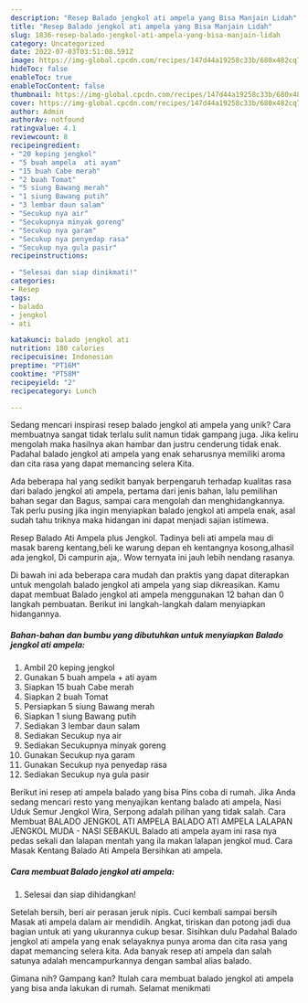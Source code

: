 ```yaml
---
description: "Resep Balado jengkol ati ampela yang Bisa Manjain Lidah"
title: "Resep Balado jengkol ati ampela yang Bisa Manjain Lidah"
slug: 1836-resep-balado-jengkol-ati-ampela-yang-bisa-manjain-lidah
category: Uncategorized
date: 2022-07-03T03:51:08.591Z
image: https://img-global.cpcdn.com/recipes/147d44a19258c33b/680x482cq70/balado-jengkol-ati-ampela-foto-resep-utama.jpg
hideToc: false
enableToc: true
enableTocContent: false
thumbnail: https://img-global.cpcdn.com/recipes/147d44a19258c33b/680x482cq70/balado-jengkol-ati-ampela-foto-resep-utama.jpg
cover: https://img-global.cpcdn.com/recipes/147d44a19258c33b/680x482cq70/balado-jengkol-ati-ampela-foto-resep-utama.jpg
author: Admin
authorAv: notfound
ratingvalue: 4.1
reviewcount: 8
recipeingredient:
- "20 keping jengkol"
- "5 buah ampela  ati ayam"
- "15 buah Cabe merah"
- "2 buah Tomat"
- "5 siung Bawang merah"
- "1 siung Bawang putih"
- "3 lembar daun salam"
- "Secukup nya air"
- "Secukupnya minyak goreng"
- "Secukup nya garam"
- "Secukup nya penyedap rasa"
- "Secukup nya gula pasir"
recipeinstructions:

- "Selesai dan siap dinikmati!"
categories:
- Resep
tags:
- balado
- jengkol
- ati

katakunci: balado jengkol ati 
nutrition: 180 calories
recipecuisine: Indonesian
preptime: "PT16M"
cooktime: "PT58M"
recipeyield: "2"
recipecategory: Lunch

---
```





Sedang mencari inspirasi resep balado jengkol ati ampela yang unik? Cara membuatnya sangat tidak terlalu sulit namun tidak gampang juga. Jika keliru mengolah maka hasilnya akan hambar dan justru cenderung tidak enak. Padahal balado jengkol ati ampela yang enak seharusnya memiliki aroma dan cita rasa yang dapat memancing selera Kita.





Ada beberapa hal yang sedikit banyak berpengaruh terhadap kualitas rasa dari balado jengkol ati ampela, pertama dari jenis bahan, lalu pemilihan bahan segar dan Bagus, sampai cara mengolah dan menghidangkannya. Tak perlu pusing jika ingin menyiapkan balado jengkol ati ampela enak,      asal sudah tahu triknya maka hidangan ini dapat menjadi sajian istimewa.














Resep Balado Ati Ampela plus Jengkol. Tadinya beli ati ampela mau di masak bareng kentang,beli ke warung depan eh kentangnya kosong,alhasil ada jengkol, Di campurin aja,. Wow ternyata ini jauh lebih nendang rasanya.






Di bawah ini ada beberapa cara mudah dan praktis yang dapat diterapkan untuk mengolah balado jengkol ati ampela yang siap dikreasikan. Kamu dapat membuat Balado jengkol ati ampela menggunakan 12 bahan dan 0 langkah pembuatan. Berikut ini langkah-langkah dalam menyiapkan hidangannya.

<!--inarticleads1-->

##### Bahan-bahan dan bumbu yang dibutuhkan untuk menyiapkan Balado jengkol ati ampela:

1. Ambil 20 keping jengkol
1. Gunakan 5 buah ampela + ati ayam
1. Siapkan 15 buah Cabe merah
1. Siapkan 2 buah Tomat
1. Persiapkan 5 siung Bawang merah
1. Siapkan 1 siung Bawang putih
1. Sediakan 3 lembar daun salam
1. Sediakan Secukup nya air
1. Sediakan Secukupnya minyak goreng
1. Gunakan Secukup nya garam
1. Gunakan Secukup nya penyedap rasa
1. Sediakan Secukup nya gula pasir


Berikut ini resep ati ampela balado yang bisa Pins coba di rumah. Jika Anda sedang mencari resto yang menyajikan kentang balado ati ampela, Nasi Uduk Semur Jengkol Wira, Serpong adalah pilihan yang tidak salah. Cara Membuat BALADO JENGKOL ATI AMPELA BALADO ATI AMPELA LALAPAN JENGKOL MUDA - NASI SEBAKUL Balado ati ampela ayam ini rasa nya pedas sekali dan lalapan mentah yang ila makan lalapan jengkol mud. Cara Masak Kentang Balado Ati Ampela Bersihkan ati ampela. 

<!--inarticleads2-->

##### Cara membuat Balado jengkol ati ampela:


1. Selesai dan siap dihidangkan!

Setelah bersih, beri air perasan jeruk nipis. Cuci kembali sampai bersih Masak ati ampela dalam air mendidih. Angkat, tiriskan dan potong jadi dua bagian untuk ati yang ukurannya cukup besar. Sisihkan dulu Padahal Balado jengkol ati ampela yang enak selayaknya punya aroma dan cita rasa yang dapat memancing selera kita. Ada banyak resep ati ampela dan salah satunya adalah mencampurkannya dengan sambal alias balado. 

Gimana nih? Gampang kan? Itulah cara membuat balado jengkol ati ampela yang bisa anda lakukan di rumah. Selamat menikmati
